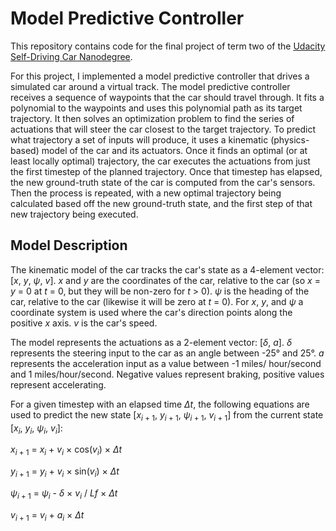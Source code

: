 # Model Predictive Controller
This repository contains code for the final project of term two of the [Udacity Self-Driving Car Nanodegree](
https://www.udacity.com/course/self-driving-car-engineer-nanodegree--nd013).

For this project, I implemented a model predictive controller that drives a simulated car around a virtual track. The
model predictive controller receives a sequence of waypoints that the car should travel through. It fits a polynomial
to the waypoints and uses this polynomial path as its target trajectory. It then solves an optimization problem to find
the series of actuations that will steer the car closest to the target trajectory. To predict what trajectory a set of
inputs will produce, it uses a kinematic (physics-based) model of the car and its actuators. Once it finds an optimal
(or at least locally optimal) trajectory, the car executes the actuations from just the first timestep of the planned
trajectory. Once that timestep has elapsed, the new ground-truth state of the car is computed from the car's sensors.
Then the process is repeated, with a new optimal trajectory being calculated based off the new ground-truth state, and
the first step of that new trajectory being executed.

## Model Description
The kinematic model of the car tracks the car's state as a 4-element vector: [*x*, *y*, *&psi;*, *v*]. *x* and *y* are
the coordinates of the car, relative to the car (so *x* = *y* = 0 at *t* = 0, but they will be non-zero for *t* > 0).
*&psi;* is the heading of the car, relative to the car (likewise it will be zero at *t* = 0). For *x*, *y*, and *&psi;*
a coordinate system is used where the car's direction points along the positive *x* axis. *v* is the car's speed.

The model represents the actuations as a 2-element vector: [*&delta;*, *a*]. *&delta;* represents the steering input to
the car as an angle between -25&deg; and 25&deg;. *a* represents the acceleration input as a value between -1 miles/
hour/second and 1 miles/hour/second. Negative values represent braking, positive values represent accelerating.

For a given timestep with an elapsed time *&Delta;t*, the following equations are used to predict the new state
[*x*<sub>*i* + 1</sub>, *y*<sub>*i* + 1</sub>, *&psi;*<sub>*i* + 1</sub>, *v*<sub>*i* + 1</sub>] from the current state
[*x*<sub>*i*</sub>, *y*<sub>*i*</sub>, *&psi;*<sub>*i*</sub>, *v*<sub>*i*</sub>]:

*x*<sub>*i* + 1</sub> = *x*<sub>*i*</sub> + *v*<sub>*i*</sub> × cos(*v*<sub>*i*</sub>) × *&Delta;t*

*y*<sub>*i* + 1</sub> = *y*<sub>*i*</sub> + *v*<sub>*i*</sub> × sin(*v*<sub>*i*</sub>) × *&Delta;t*

*&psi;*<sub>*i* + 1</sub> = *&psi;*<sub>*i*</sub> - *&delta;* × *v*<sub>*i*</sub> / *Lf* × *&Delta;t*

*v*<sub>*i* + 1</sub> = *v*<sub>*i*</sub> + *a*<sub>*i*</sub> × *&Delta;t*
